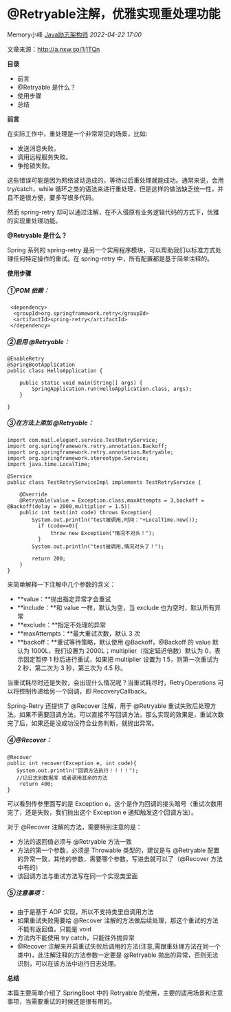 # @Retryable注解，优雅实现重处理功能

Memory小峰 [Java励志架构师](javascript:void(0);) *2022-04-22 17:00*

文章来源：http://a.nxw.so/1j1TQn



**目录**

- 前言
- @Retryable 是什么？
- 使用步骤
- 总结

**前言**

在实际工作中，重处理是一个非常常见的场景，比如:

- 发送消息失败。
- 调用远程服务失败。
- 争抢锁失败。



这些错误可能是因为网络波动造成的，等待过后重处理就能成功。通常来说，会用 try/catch，while 循环之类的语法来进行重处理，但是这样的做法缺乏统一性，并且不是很方便，要多写很多代码。

然而 spring-retry 却可以通过注解，在不入侵原有业务逻辑代码的方式下，优雅的实现重处理功能。

**@Retryable 是什么？**

Spring 系列的 spring-retry 是另一个实用程序模块，可以帮助我们以标准方式处理任何特定操作的重试。在 spring-retry 中，所有配置都是基于简单注释的。

**使用步骤**

##### ①POM 依赖：

```
 <dependency>
  <groupId>org.springframework.retry</groupId>
  <artifactId>spring-retry</artifactId>
 </dependency>
```

##### ②启用 @Retryable：

```
@EnableRetry
@SpringBootApplication
public class HelloApplication {

    public static void main(String[] args) {
        SpringApplication.run(HelloApplication.class, args);
    }

}
```

##### ③在方法上添加 @Retryable：

```
import com.mail.elegant.service.TestRetryService;
import org.springframework.retry.annotation.Backoff;
import org.springframework.retry.annotation.Retryable;
import org.springframework.stereotype.Service;
import java.time.LocalTime;

@Service
public class TestRetryServiceImpl implements TestRetryService {

    @Override
    @Retryable(value = Exception.class,maxAttempts = 3,backoff = @Backoff(delay = 2000,multiplier = 1.5))
    public int test(int code) throws Exception{
        System.out.println("test被调用,时间："+LocalTime.now());
          if (code==0){
              throw new Exception("情况不对头！");
          }
        System.out.println("test被调用,情况对头了！");

        return 200;
    }
}
```

来简单解释一下注解中几个参数的含义：

- **value：**抛出指定异常才会重试
- **include：**和 value 一样，默认为空，当 exclude 也为空时，默认所有异常
- **exclude：**指定不处理的异常
- **maxAttempts：**最大重试次数，默认 3 次
- **backoff：**重试等待策略，默认使用 @Backoff，@Backoff 的 value 默认为 1000L，我们设置为 2000L；multiplier（指定延迟倍数）默认为 0，表示固定暂停 1 秒后进行重试，如果把 multiplier 设置为 1.5，则第一次重试为 2 秒，第二次为 3 秒，第三次为 4.5 秒。



当重试耗尽时还是失败，会出现什么情况呢？当重试耗尽时，RetryOperations 可以将控制传递给另一个回调，即 RecoveryCallback。

Spring-Retry 还提供了 @Recover 注解，用于 @Retryable 重试失败后处理方法。如果不需要回调方法，可以直接不写回调方法，那么实现的效果是，重试次数完了后，如果还是没成功没符合业务判断，就抛出异常。

##### ④@Recover：

```
@Recover
public int recover(Exception e, int code){
   System.out.println("回调方法执行！！！！");
   //记日志到数据库 或者调用其余的方法
    return 400;
}
```

可以看到传参里面写的是 Exception e，这个是作为回调的接头暗号（重试次数用完了，还是失败，我们抛出这个 Exception e 通知触发这个回调方法）。

对于 @Recover 注解的方法，需要特别注意的是：

- 方法的返回值必须与 @Retryable 方法一致
- 方法的第一个参数，必须是 Throwable 类型的，建议是与 @Retryable 配置的异常一致，其他的参数，需要哪个参数，写进去就可以了（@Recover 方法中有的）
- 该回调方法与重试方法写在同一个实现类里面

##### ⑤注意事项：

- 由于是基于 AOP 实现，所以不支持类里自调用方法
- 如果重试失败需要给 @Recover 注解的方法做后续处理，那这个重试的方法不能有返回值，只能是 void
- 方法内不能使用 try catch，只能往外抛异常
- @Recover 注解来开启重试失败后调用的方法(注意,需跟重处理方法在同一个类中)，此注解注释的方法参数一定要是 @Retryable 抛出的异常，否则无法识别，可以在该方法中进行日志处理。

**总结**

本篇主要简单介绍了 SpringBoot 中的 Retryable 的使用，主要的适用场景和注意事项，当需要重试的时候还是很有用的。